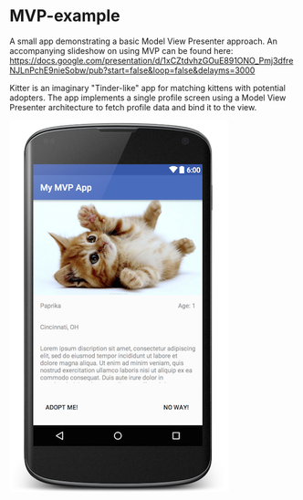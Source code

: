 # MVP-example
A small app demonstrating a basic Model View Presenter approach.  An accompanying slideshow on using MVP can be found here: https://docs.google.com/presentation/d/1xCZtdvhzGOuE891ONO_Pmj3dfreNJLnPchE9nieSobw/pub?start=false&loop=false&delayms=3000

Kitter is an imaginary "Tinder-like" app for matching kittens with potential adopters.  The app implements a single profile screen using a Model View Presenter architecture to fetch profile data and bind it to the view.  

![kitten_profile_screenshot](https://raw.githubusercontent.com/axemorgan/MVP-example/master/screens/kitter_profile_screen.png)
